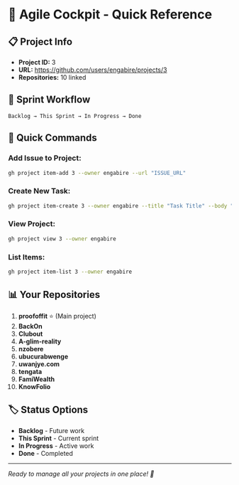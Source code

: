 # 🚀 Agile Cockpit - Quick Reference

## 📋 **Project Info**
- **Project ID:** 3
- **URL:** https://github.com/users/engabire/projects/3
- **Repositories:** 10 linked

## 🎯 **Sprint Workflow**
```
Backlog → This Sprint → In Progress → Done
```

## 🔧 **Quick Commands**

### **Add Issue to Project:**
```bash
gh project item-add 3 --owner engabire --url "ISSUE_URL"
```

### **Create New Task:**
```bash
gh project item-create 3 --owner engabire --title "Task Title" --body "Description"
```

### **View Project:**
```bash
gh project view 3 --owner engabire
```

### **List Items:**
```bash
gh project item-list 3 --owner engabire
```

## 📊 **Your Repositories**
1. **proofoffit** ⭐ (Main project)
2. **BackOn**
3. **Clubout**
4. **A-glim-reality**
5. **nzobere**
6. **ubucurabwenge**
7. **uwanjye.com**
8. **tengata**
9. **FamiWealth**
10. **KnowFolio**

## 🏷️ **Status Options**
- **Backlog** - Future work
- **This Sprint** - Current sprint
- **In Progress** - Active work
- **Done** - Completed

---
*Ready to manage all your projects in one place! 🎯*
